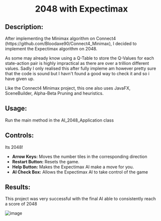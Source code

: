 <h1 align="center">2048 with Expectimax</h1>

<h2>Description:</h2>

<p>
After implementing the Minimax algorithm on Connect4 (https://github.com/Bloodaxe90/Connect4_Minimax), I decided to implement the Expectimax algorithm on 2048. 
</p>
<p>
As some may already know using a Q-Table to store the Q-Values for each state-action pair is highly impractical as there are over a trillion different values. Sadly I only realised this after fully impleme am however pretty sure that the code is sound but I havn't found a good way to check it and so i have given up.

Like the Connect4 Minimax project, this one also uses JavaFX, SceneBuilder, Alpha-Beta Pruning and heuristics.
</p>

<h2>Usage:</h2>
<p>
Run the main method in the AI_2048_Application class
</p>

<h2>Controls:</h2>
<p>
  Its 2048!
</p>
<ul>
    <li><strong>Arrow Keys:</strong> Moves the number tiles in the corresponding direction</li>
    <li><strong>Restart Button:</strong> Resets the game.</li>
    <li><strong>Help Button:</strong> Makes the Expectimax AI make a move for you.</li>
    <li><strong>AI Check Box:</strong> Allows the Expectimax AI to take control of the game</li>
</ul>

<h2>Results:</h2>
This project was very successful with the final AI able to consistently reach a score of 2048

![image](https://github.com/user-attachments/assets/d3e2770c-67b0-4c6b-942e-cc1d934f81fd)
